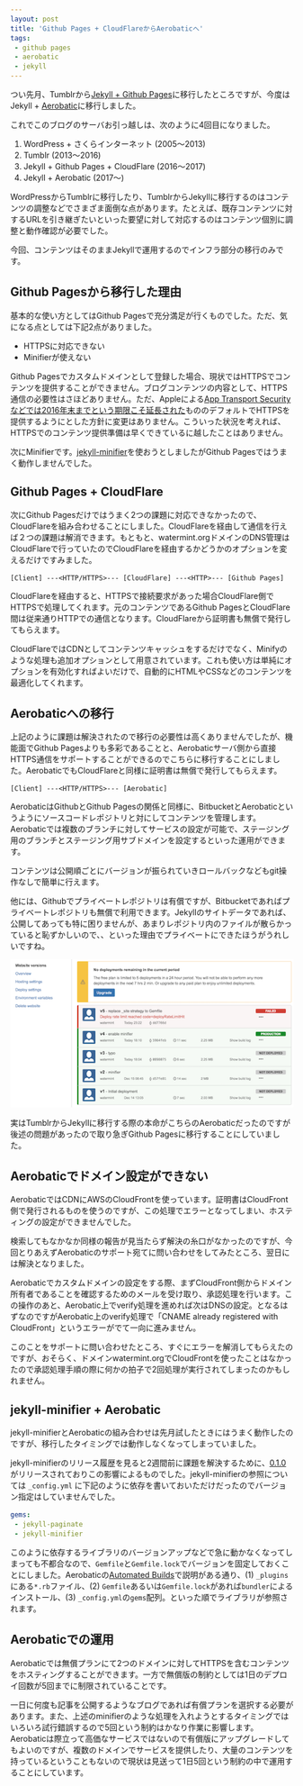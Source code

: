 ```yaml
---
layout: post
title: 'Github Pages + CloudFlareからAerobaticへ'
tags:
 - github pages
 - aerobatic
 - jekyll
---
```


つい先月、Tumblrから[Jekyll + Github Pages](/2016/12/12/tumblr-to-jekyll/)に移行したところですが、今度はJekyll + [Aerobatic](https://www.aerobatic.com/)に移行しました。

これでこのブログのサーバお引っ越しは、次のように4回目になりました。

1. WordPress + さくらインターネット (2005〜2013)
2. Tumblr (2013〜2016)
3. Jekyll + Github Pages + CloudFlare (2016〜2017)
4. Jekyll + Aerobatic (2017〜)

WordPressからTumblrに移行したり、TumblrからJekyllに移行するのはコンテンツの調整などでさまざま面倒な点があります。たとえば、既存コンテンツに対するURLを引き継ぎたいといった要望に対して対応するのはコンテンツ個別に調整と動作確認が必要でした。

今回、コンテンツはそのままJekyllで運用するのでインフラ部分の移行のみです。

## Github Pagesから移行した理由

基本的な使い方としてはGithub Pagesで充分満足が行くものでした。ただ、気になる点としては下記2点がありました。

* HTTPSに対応できない
* Minifierが使えない

Github Pagesでカスタムドメインとして登録した場合、現状ではHTTPSでコンテンツを提供することができません。ブログコンテンツの内容として、HTTPS通信の必要性はさほどありません。ただ、Appleによる[App Transport Securityなどでは2016年末までという期限こそ延長された](https://developer.apple.com/news/?id=12212016b)もののデフォルトでHTTPSを提供するようにとした方針に変更はありません。こういった状況を考えれば、HTTPSでのコンテンツ提供準備は早くできているに越したことはありません。

次にMinifierです。[jekyll-minifier](https://github.com/digitalsparky/jekyll-minifier)を使おうとしましたがGithub Pagesではうまく動作しませんでした。

## Github Pages + CloudFlare

次にGithub Pagesだけではうまく2つの課題に対応できなかったので、CloudFlareを組み合わせることにしました。CloudFlareを経由して通信を行えば２つの課題は解消できます。もともと、watermint.orgドメインのDNS管理はCloudFlareで行っていたのでCloudFlareを経由するかどうかのオプションを変えるだけですみました。

```
[Client] ---<HTTP/HTTPS>--- [CloudFlare] ---<HTTP>--- [Github Pages]
```

CloudFlareを経由すると、HTTPSで接続要求があった場合CloudFlare側でHTTPSで処理してくれます。元のコンテンツであるGithub PagesとCloudFlare間は従来通りHTTPでの通信となります。CloudFlareから証明書も無償で発行してもらえます。

CloudFlareではCDNとしてコンテンツキャッシュをするだけでなく、Minifyのような処理も追加オプションとして用意されています。これも使い方は単純にオプションを有効化すればよいだけで、自動的にHTMLやCSSなどのコンテンツを最適化してくれます。

## Aerobaticへの移行

上記のように課題は解決されたので移行の必要性は高くありませんでしたが、機能面でGithub Pagesよりも多彩であることと、Aerobaticサーバ側から直接HTTPS通信をサポートすることができるのでこちらに移行することにしました。AerobaticでもCloudFlareと同様に証明書は無償で発行してもらえます。

```
[Client] ---<HTTP/HTTPS>--- [Aerobatic]
```

AerobaticはGithubとGithub Pagesの関係と同様に、BitbucketとAerobaticというようにソースコードレポジトリと対にしてコンテンツを管理します。Aerobaticでは複数のブランチに対してサービスの設定が可能で、ステージング用のブランチとステージング用サブドメインを設定するといった運用ができます。

コンテンツは公開順ごとにバージョンが振られていきロールバックなどもgit操作なしで簡単に行えます。

他には、Githubでプライベートレポジトリは有償ですが、Bitbucketであればプライベートレポジトリも無償で利用できます。Jekyllのサイトデータであれば、公開してあっても特に困りませんが、あまりレポジトリ内のファイルが散らかっていると恥ずかしいので、、といった理由でプライベートにできたほうがうれしいですね。

![Websiteバージョン](/images/2017-01-15-website-versions.png)

実はTumblrからJekyllに移行する際の本命がこちらのAerobaticだったのですが後述の問題があったので取り急ぎGithub Pagesに移行することにしていました。

## Aerobaticでドメイン設定ができない

AerobaticではCDNにAWSのCloudFrontを使っています。証明書はCloudFront側で発行されるものを使うのですが、この処理でエラーとなってしまい、ホスティングの設定ができませんでした。

検索してもなかなか同様の報告が見当たらず解決の糸口がなかったのですが、今回とりあえずAerobaticのサポート宛てに問い合わせをしてみたところ、翌日には解決となりました。

Aerobaticでカスタムドメインの設定をする際、まずCloudFront側からドメイン所有者であることを確認するためのメールを受け取り、承認処理を行います。この操作のあと、Aerobatic上でverify処理を進めれば次はDNSの設定。となるはずなのですがAerobatic上のverify処理で「CNAME already registered with CloudFront」というエラーがでて一向に進みません。

このことをサポートに問い合わせたところ、すぐにエラーを解消してもらえたのですが、おそらく、ドメインwatermint.orgでCloudFrontを使ったことはなかったので承認処理手順の際に何かの拍子で2回処理が実行されてしまったのかもしれません。

## jekyll-minifier + Aerobatic

jekyll-minifierとAerobaticの組み合わせは先月試したときにはうまく動作したのですが、移行したタイミングでは動作しなくなってしまっていました。

jekyll-minifierのリリース履歴を見ると2週間前に課題を解決するために、[0.1.0](https://github.com/digitalsparky/jekyll-minifier/releases/tag/v0.1.0)がリリースされておりこの影響によるものでした。jekyll-minifierの参照については `_config.yml` に下記のように依存を書いておいただけだったのでバージョン指定はしていませんでした。

```yaml
gems:
 - jekyll-paginate
 - jekyll-minifier
```

このように依存するライブラリのバージョンアップなどで急に動かなくなってしまっても不都合なので、`Gemfile`と`Gemfile.lock`でバージョンを固定しておくことにしました。Aerobaticの[Automated Builds](https://www.aerobatic.com/docs/automated-builds)で説明がある通り、(1) `_plugins`にある`*.rb`ファイル、(2) `Gemfile`あるいは`Gemfile.lock`があれば`bundler`によるインストール、(3) `_config.yml`の`gems`配列。といった順でライブラリが参照されます。

## Aerobaticでの運用

Aerobaticでは無償プランにて2つのドメインに対してHTTPSを含むコンテンツをホスティングすることができます。一方で無償版の制約としては1日のデプロイ回数が5回までに制限されていることです。

一日に何度も記事を公開するようなブログであれば有償プランを選択する必要があります。また、上述のminifierのような処理を入れようとするタイミングではいろいろ試行錯誤するので5回という制約はかなり作業に影響します。Aerobaticは際立って高価なサービスではないので有償版にアップグレードしてもよいのですが、複数のドメインでサービスを提供したり、大量のコンテンツを持っているということもないので現状は見送って1日5回という制約の中で運用することにしています。
